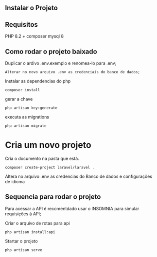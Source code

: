 ## Instalar o Projeto
## Requisitos
PHP 8.2 +
composer
mysql 8

## Como rodar o projeto baixado
Duplicar o ardivo .env.exemplo e renomea-lo para .env;
```
Alterar no novo arquivo .env as credenciais do banco de dados;
```
Instalar as dependencias do php
```
composer install
```

gerar a chave
```
php artisan key:generate
```

executa as migrations
```
php artisan migrate
```

# Cria um novo projeto
Cria o documento na pasta que está.
```
composer create-project laravel/laravel .
```
Altera no arquivo .env as credencias do Banco de dados e configurações de idioma

## Sequencia para rodar o projeto 

Para acessar a API é recomentdado usar o INSOMNIA para simular requisições à API;  

Criar o arquivo de rotas para api
```
php artisan install:api
```
Startar o projeto
```
php artisan serve
```


